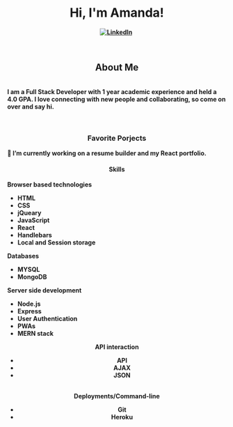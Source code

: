 <html>
  <head>
<p>
  <h1 align="center"><b>Hi, I'm Amanda!</h1>
</p>

<p align="center">
 <a href="https://www.linkedin.com/in/amanda-nelson-8259721b8/"><img src="https://img.shields.io/badge/linkedin-%230077B5.svg?&style=for-the-badge&logo=linkedin&logoColor=white"  alt="LinkedIn" /></a>&nbsp;
</p>
  </head>
<br />
<body>
<p>
<h2 align="center"><b>About Me</h2>
  <br />
  I am a Full Stack Developer with 1 year academic experience and held a 4.0 GPA. I love connecting with new people and collaborating, so come on over and say hi.
</p>

<br />

<p>
<h3 align="center"><b>Favorite Porjects</h3>
🔭 I’m currently working on a resume builder and my React portfolio.
</p>

<p>
<h4 align="center"><b>Skills</h4>
  
  <div align="left">Browser based technologies
    <ul>
      <li>HTML</li>
        <li>CSS</li>
          <li>jQueary</li>
            <li>JavaScript</li>
              <li>React</li>
                <li>Handlebars</li>
      <li>Local and Session storage</li>
    </ul>
    </div>
  <div align="left">Databases
    <ul>
      <li>MYSQL</li>
      <li>MongoDB</li>
    </ul>
    </div>
  <div align="left">Server side development
        <ul>
      <li>Node.js</li>
      <li>Express</li>
          <li>User Authentication</li>
          <li>PWAs</li>
          <li>MERN stack</li>
    </ul>
    </div>
  <div align="center">API interaction
    <ul>
    <li>API</li>
    <li>AJAX</li>
    <li>JSON</li>
    </ul>
    </div>
    <br />
    
  <div align="center">Deployments/Command-line
    <ul>
    <li>Git</li>
    <li>Heroku</li>
    </ul>
    </div>
</p>
  </body>
  </html>
<!--
**AmandaLN/AmandaLN** is a ✨ _special_ ✨ repository because its `README.md` (this file) appears on your GitHub profile.

Here are some ideas to get you started:

- 🔭 I’m currently working on a resume builder and my React portfolio.
- 🌱 I’m currently learning ...
- 👯 I’m looking to collaborate on ...
- 🤔 I’m looking for help with ...
- 💬 Ask me about ...
- 📫 How to reach me: ...

-->
